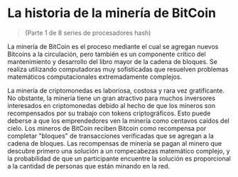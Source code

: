 # La historia de la minería de BitCoin
 > (Parte 1 de 8 series de procesadores hash)

 La minería de BitCoin es el proceso mediante el cual se agregan nuevos Bitcoins a la circulación, pero también es un componente crítico del mantenimiento y desarrollo del libro mayor de la cadena de bloques.  Se realiza utilizando computadoras muy sofisticadas que resuelven problemas matemáticos computacionales extremadamente complejos.

 La minería de criptomonedas es laboriosa, costosa y rara vez gratificante.  No obstante, la minería tiene un gran atractivo para muchos inversores interesados ​​en criptomonedas debido al hecho de que los mineros son recompensados ​​por su trabajo con tokens criptográficos.  Esto puede deberse a que los emprendedores ven la minería como centavos caídos del cielo.  Los mineros de BitCoin reciben Bitcoin como recompensa por completar "bloques" de transacciones verificadas que se agregan a la cadena de bloques.  Las recompensas de minería se pagan al minero que descubre primero una solución a un rompecabezas matemático complejo, y la probabilidad de que un participante encuentre la solución es proporcional a la cantidad de personas que están minando en la red.
